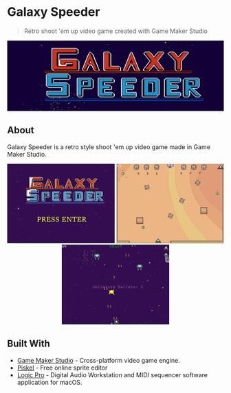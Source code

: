 # Galaxy Speeder

> Retro shoot 'em up video game created with Game Maker Studio

![Galaxy Speeder](https://github.com/notjustmetal/galaxy-speeder/blob/master/readmeImages/splash.png)

## About

Galaxy Speeder is a retro style shoot 'em up video game made in Game Maker Studio. 

<p align="center">
<img style="display: blocks; margin: auto" src="https://github.com/notjustmetal/galaxy-speeder/blob/master/readmeImages/image1.gif" width=250> <img style="display: blocks; margin: auto" src="https://github.com/notjustmetal/galaxy-speeder/blob/master/readmeImages/image2.gif" width=250> <img style="display: blocks; margin: auto" src="https://github.com/notjustmetal/galaxy-speeder/blob/master/readmeImages/image3.gif" width=250>
</p>

## Built With

* [Game Maker Studio](https://www.yoyogames.com/gamemaker) - Cross-platform video game engine.
* [Piskel](https://www.piskelapp.com/) - Free online sprite editor
* [Logic Pro](https://www.apple.com/logic-pro/) - Digital Audio Workstation and MIDI sequencer software application for macOS.
